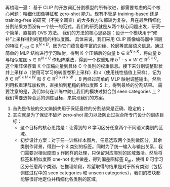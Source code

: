 再梳理一遍：
基于 CLIP 的开放词汇分割模型的所有改进，都需要考虑的两个核心问题：精细化图像特征和 zero-shot 能力。现有不管是 training-based 还是 training-free 的研究（不完全调查）的大多数方法都较为复杂，且在最后精细化分割结果方面没有一个统一的范式。我们的研究就是从两个核心问题出发，研究一个简单、直接的 OVS 方法。
我们的方法的核心思路是：设计一个模块用于“修补”上采样得到的粗糙的相似度图。
具体来说，我们采用 CLIP 图像编码器中间层的特征 $F_{mid} \in \mathbb{R}^{N\times D}$，因为它们蕴含着丰富的边缘、轮廓等底层语义信息。通过简单的 MLP 结构进行学习映射，得到 K 个压缩后的向量 $b \in \mathbb{R}^{N \times K}$，将向量 $b$ 与相似度图 $s \in \mathbb{R}^{N \times C}$ 作矩阵乘法，得到一个权重矩阵 $b^\top \cdot s = W \in \mathbb{R}^{K \times C}$，这个矩阵保存着 K 个压缩向量到具体 C 个类别的权重信息。接下来分别调整形状并上采样 $b$（使用可学习的转置卷积上采样）和 $s$（使用线性插值上采样），记为 $B \in \mathbb{R}^{K\times H\times W}$ 和 $S\in \mathbb{R}^{C\times H\times W}$ ，$B$ 再经过简单的 MLP 映射调整输出，然后利用权重矩阵加权后，直接加到粗糙的相似度图 $S$ 上，得到最终的分割结果。
需要注意的是，我们如何在训练中防止我们的模块过拟合到 seen categories 上？我们需要选择合适的训练目标，来实现我们的方案。
1. 首先是传统的交叉熵损失用于保证最终的分割结果是正确、稳定的；
2. 其次就是为了保证不破坏 zero-shot 能力以及防止过拟合所专门设计的训练目标：
    - 这个目标的核心思路是：让得到的 $B$ 学习区分任意两个不同语义类别的区域。
    - 初步设计方案：对于任一训练样本图片，任意选取两个类别做区分，其余类别作背景，得到一个 3 类别的标签。同时为了统一输入与输出关系，我们需要对相似度图 $s$ 作同样的处理，只保留对应类别的区域激活。然后将标签和相似度图 one-hot 化并做差，得到偏差图标签 $B_{gt}$，使得 $B$ 可学习区分任意两个类别。在推理阶段，希望取得的结果是对于所有类别（包括训练过程中的 seen categories 和 unseen categories），我们的模块都能够很好地定位并精细化各类别的区域。
